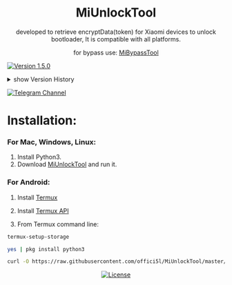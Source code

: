 <div align="center">

# MiUnlockTool
developed to retrieve encryptData(token) for Xiaomi devices to unlock bootloader,
It is compatible with all platforms.

for bypass use: [MiBypassTool](https://github.com/offici5l/MiBypassTool)
</div>

[![Version 1.5.0](https://img.shields.io/badge/Version-1.5.0-brightgreen)](#)
<details>
  <summary>show Version History</summary>

### Version 1.4.8:

- Make the installation method easier, just download and run the file, it will take care of the rest.
- Other improvements

### Version 1.4.9:

- Improvements and fixes

### Version 1.5.0:

- un-lock has been restructured and rebuilt.
- Improved and reduced un-lock size.
- un-lock is now compatible with all operating systems.
- Resolved the "securityStatus16" issue and fixed other problems.

#### Version 1.5.0 (Update):
- Deleted `cmd getvar all` in `def CheckB` and replaced it with `getvar token` and `getvar product`.
- In case of failure to obtain `deviceToken` and `product`, added a step to enter them manually.
- Other improvements

#### Version 1.5.0 (Update):
- Simplified cookie extraction for concise code.
- Streamlined URL determination for better clarity based on the geographical region.
- Specified "https" directly in the `Url` constructor for secure communication and improved clarity.
- Deleted requests to "/api/v3/unlock/userinfo" and "/api/v2/unlock/device/clear" to reduce code size as they are not currently important.
- Adjusted message formatting for enhanced readability.
- Changed `cmd = "tfastboot"` to `cmd = "fastboot"`. Also, removed `adb`.

### Tool name update: "un-lock" is now "MiUnlockTool".

#### Version 1.5.0 (Update):
- Minor bug fix
- Add command (cmd, "oem", "get_token")
- In the event of failure to obtain the device token, the user will be asked to enter it manually
- Other improvements

#### Version 1.5.0 (Update):
- When 2 or more tokens are obtained via the festboot oem get_token ..
tool will now merge them automatically

#### Version 1.5.0 (Update):
- Updated client version to 7.6.727.43.
- Improved unlocking process.

#### Version 1.5.0 (Update):
- Save keys:values ​​directly

</details>

[![Telegram Channel](https://img.shields.io/badge/-telegram-red?color=white&logo=telegram&logoColor=blue)](https://t.me/Offici5l_Channel)

# Installation:

### For Mac, Windows, Linux:

1. Install Python3.
2. Download [MiUnlockTool](https://codeload.github.com/offici5l/MiUnlockTool/zip/refs/heads/main) and run it.

### For Android:

1. Install [Termux](https://github.com/termux/termux-app/releases/download/v0.118.0/termux-app_v0.118.0+github-debug_universal.apk)

2. Install [Termux API](https://github.com/termux/termux-api/releases/download/v0.50.1/termux-api_v0.50.1+github-debug.apk)

3. From Termux command line:
```bash
termux-setup-storage
```
```bash
yes | pkg install python3
```
```bash
curl -O https://raw.githubusercontent.com/offici5l/MiUnlockTool/master/MiUnlockTool.py && python MiUnlockTool.py
```

<div align="center">

[![License](https://img.shields.io/badge/License-Apache_2.0-blue.svg)](./LICENSE)

</div>
